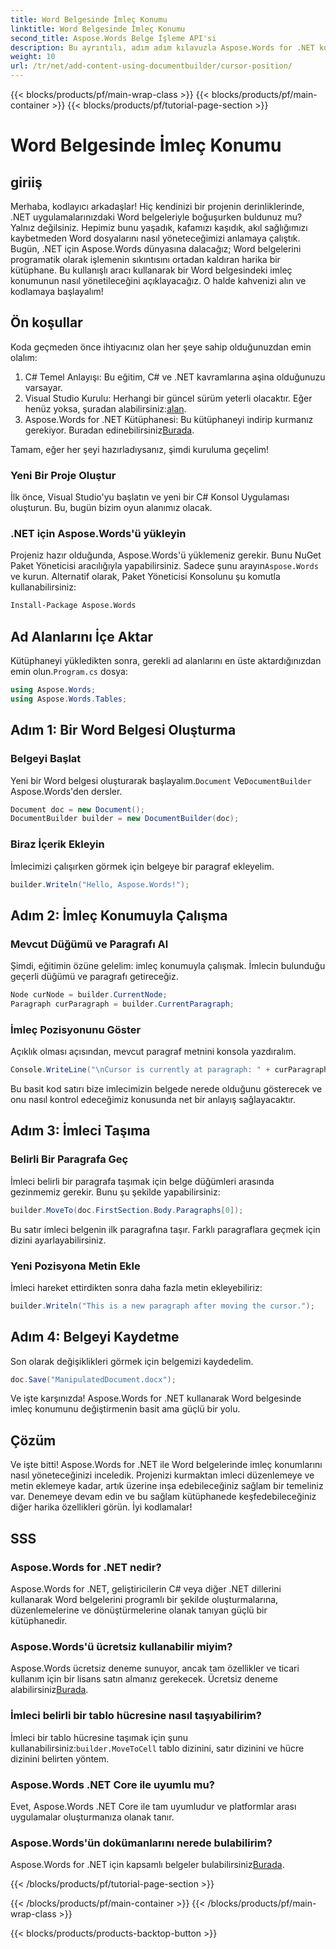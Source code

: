 ```yaml
---
title: Word Belgesinde İmleç Konumu
linktitle: Word Belgesinde İmleç Konumu
second_title: Aspose.Words Belge İşleme API'si
description: Bu ayrıntılı, adım adım kılavuzla Aspose.Words for .NET kullanarak Word belgelerinde imleç konumlarını nasıl yöneteceğinizi öğrenin. .NET geliştiricileri için mükemmeldir.
weight: 10
url: /tr/net/add-content-using-documentbuilder/cursor-position/
---
```


{{< blocks/products/pf/main-wrap-class >}}
{{< blocks/products/pf/main-container >}}
{{< blocks/products/pf/tutorial-page-section >}}

# Word Belgesinde İmleç Konumu

## giriiş

Merhaba, kodlayıcı arkadaşlar! Hiç kendinizi bir projenin derinliklerinde, .NET uygulamalarınızdaki Word belgeleriyle boğuşurken buldunuz mu? Yalnız değilsiniz. Hepimiz bunu yaşadık, kafamızı kaşıdık, akıl sağlığımızı kaybetmeden Word dosyalarını nasıl yöneteceğimizi anlamaya çalıştık. Bugün, .NET için Aspose.Words dünyasına dalacağız; Word belgelerini programatik olarak işlemenin sıkıntısını ortadan kaldıran harika bir kütüphane. Bu kullanışlı aracı kullanarak bir Word belgesindeki imleç konumunun nasıl yönetileceğini açıklayacağız. O halde kahvenizi alın ve kodlamaya başlayalım!

## Ön koşullar

Koda geçmeden önce ihtiyacınız olan her şeye sahip olduğunuzdan emin olalım:

1. C# Temel Anlayışı: Bu eğitim, C# ve .NET kavramlarına aşina olduğunuzu varsayar.
2.  Visual Studio Kurulu: Herhangi bir güncel sürüm yeterli olacaktır. Eğer henüz yoksa, şuradan alabilirsiniz:[alan](https://visualstudio.microsoft.com/).
3.  Aspose.Words for .NET Kütüphanesi: Bu kütüphaneyi indirip kurmanız gerekiyor. Buradan edinebilirsiniz[Burada](https://releases.aspose.com/words/net/).

Tamam, eğer her şeyi hazırladıysanız, şimdi kuruluma geçelim!

### Yeni Bir Proje Oluştur

İlk önce, Visual Studio'yu başlatın ve yeni bir C# Konsol Uygulaması oluşturun. Bu, bugün bizim oyun alanımız olacak.

### .NET için Aspose.Words'ü yükleyin

 Projeniz hazır olduğunda, Aspose.Words'ü yüklemeniz gerekir. Bunu NuGet Paket Yöneticisi aracılığıyla yapabilirsiniz. Sadece şunu arayın`Aspose.Words` ve kurun. Alternatif olarak, Paket Yöneticisi Konsolunu şu komutla kullanabilirsiniz:

```bash
Install-Package Aspose.Words
```

## Ad Alanlarını İçe Aktar

 Kütüphaneyi yükledikten sonra, gerekli ad alanlarını en üste aktardığınızdan emin olun.`Program.cs` dosya:

```csharp
using Aspose.Words;
using Aspose.Words.Tables;
```

## Adım 1: Bir Word Belgesi Oluşturma

### Belgeyi Başlat

 Yeni bir Word belgesi oluşturarak başlayalım.`Document` Ve`DocumentBuilder` Aspose.Words'den dersler.

```csharp
Document doc = new Document();
DocumentBuilder builder = new DocumentBuilder(doc);
```

### Biraz İçerik Ekleyin

İmlecimizi çalışırken görmek için belgeye bir paragraf ekleyelim.

```csharp
builder.Writeln("Hello, Aspose.Words!");
```

## Adım 2: İmleç Konumuyla Çalışma

### Mevcut Düğümü ve Paragrafı Al

Şimdi, eğitimin özüne gelelim: imleç konumuyla çalışmak. İmlecin bulunduğu geçerli düğümü ve paragrafı getireceğiz.

```csharp
Node curNode = builder.CurrentNode;
Paragraph curParagraph = builder.CurrentParagraph;
```

### İmleç Pozisyonunu Göster

Açıklık olması açısından, mevcut paragraf metnini konsola yazdıralım.

```csharp
Console.WriteLine("\nCursor is currently at paragraph: " + curParagraph.GetText());
```

Bu basit kod satırı bize imlecimizin belgede nerede olduğunu gösterecek ve onu nasıl kontrol edeceğimiz konusunda net bir anlayış sağlayacaktır.

## Adım 3: İmleci Taşıma

### Belirli Bir Paragrafa Geç

İmleci belirli bir paragrafa taşımak için belge düğümleri arasında gezinmemiz gerekir. Bunu şu şekilde yapabilirsiniz:

```csharp
builder.MoveTo(doc.FirstSection.Body.Paragraphs[0]);
```

Bu satır imleci belgenin ilk paragrafına taşır. Farklı paragraflara geçmek için dizini ayarlayabilirsiniz.

### Yeni Pozisyona Metin Ekle

İmleci hareket ettirdikten sonra daha fazla metin ekleyebiliriz:

```csharp
builder.Writeln("This is a new paragraph after moving the cursor.");
```

## Adım 4: Belgeyi Kaydetme

Son olarak değişiklikleri görmek için belgemizi kaydedelim.

```csharp
doc.Save("ManipulatedDocument.docx");
```

Ve işte karşınızda! Aspose.Words for .NET kullanarak Word belgesinde imleç konumunu değiştirmenin basit ama güçlü bir yolu.

## Çözüm

Ve işte bitti! Aspose.Words for .NET ile Word belgelerinde imleç konumlarını nasıl yöneteceğinizi inceledik. Projenizi kurmaktan imleci düzenlemeye ve metin eklemeye kadar, artık üzerine inşa edebileceğiniz sağlam bir temeliniz var. Denemeye devam edin ve bu sağlam kütüphanede keşfedebileceğiniz diğer harika özellikleri görün. İyi kodlamalar!

## SSS

### Aspose.Words for .NET nedir?

Aspose.Words for .NET, geliştiricilerin C# veya diğer .NET dillerini kullanarak Word belgelerini programlı bir şekilde oluşturmalarına, düzenlemelerine ve dönüştürmelerine olanak tanıyan güçlü bir kütüphanedir.

### Aspose.Words'ü ücretsiz kullanabilir miyim?

 Aspose.Words ücretsiz deneme sunuyor, ancak tam özellikler ve ticari kullanım için bir lisans satın almanız gerekecek. Ücretsiz deneme alabilirsiniz[Burada](https://releases.aspose.com/).

### İmleci belirli bir tablo hücresine nasıl taşıyabilirim?

 İmleci bir tablo hücresine taşımak için şunu kullanabilirsiniz:`builder.MoveToCell` tablo dizinini, satır dizinini ve hücre dizinini belirten yöntem.

### Aspose.Words .NET Core ile uyumlu mu?

Evet, Aspose.Words .NET Core ile tam uyumludur ve platformlar arası uygulamalar oluşturmanıza olanak tanır.

### Aspose.Words'ün dokümanlarını nerede bulabilirim?

 Aspose.Words for .NET için kapsamlı belgeler bulabilirsiniz[Burada](https://reference.aspose.com/words/net/).

{{< /blocks/products/pf/tutorial-page-section >}}

{{< /blocks/products/pf/main-container >}}
{{< /blocks/products/pf/main-wrap-class >}}

{{< blocks/products/products-backtop-button >}}
